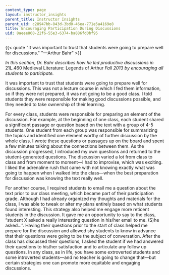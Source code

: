 ```yaml
---
content_type: page
layout: instructor_insights
parent_title: Instructor Insights
parent_uid: c28947bb-843d-3bd0-46ea-771e5a4169e8
title: Encouraging Participation During Discussions
uid: 8aeee868-22f6-55e3-6374-ba886fd0bf95
---
```


{{< quote "It was important to trust that students were going to prepare well for discussions." "—Arthur Bahr" >}}

_In this section, Dr. Bahr describes how he led productive discussions in_ 21L.460 Medieval Literature: Legends of Arthur _Fall 2013 by encouraging all students to participate._

It was important to trust that students were going to prepare well for discussions. This was not a lecture course in which I fed them information, so if they were not prepared, it was not going to be a good class. I told students they were responsible for making good discussions possible, and they needed to take ownership of their learning.

For every class, students were responsible for preparing an element of the discussion. For example, at the beginning of one class, each student shared a significant passage or question based on the text with a group of 4-5 students. One student from each group was responsible for summarizing the topics and identified one element worthy of further discussion by the whole class. I wrote these questions or passages up on the board and spent a few minutes talking about the connections between them. As the discussion progressed, I introduced my own questions and returned to the student-generated questions. The discussion varied a lot from class to class and from moment to moment—I had to improvise, which was exciting. I liked the adrenaline rush that came with not knowing exactly what was going to happen when I walked into the class—when the best preparation for discussion was knowing the text really well.

For another course, I required students to email me a question about the text prior to our class meeting, which became part of their participation grade. Although I had already organized my thoughts and materials for the class, I was able to tweak or alter my plans entirely based on what students found interesting. This strategy also helped me engage more reticent students in the discussion. It gave me an opportunity to say to the class, “student X asked a really interesting question in his/her email to me. (S)he asked…”. Having their questions prior to the start of class helped me prepare for the discussion and allowed shy students to know in advance that their questions were going to be the subject of conversation. After the class has discussed their questions, I asked the student if we had answered their questions to his/her satisfaction and to articulate any follow up questions. In any class, as in life, you have some extroverted students and some introverted students—and no teacher is going to change that—but certain strategies one can promote more equitable and engaging discussions.